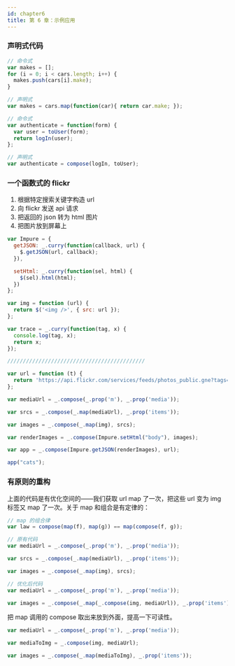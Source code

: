 ```yaml
---
id: chapter6
title: 第 6 章：示例应用
---
```


### 声明式代码

```jsx
// 命令式
var makes = [];
for (i = 0; i < cars.length; i++) {
  makes.push(cars[i].make);
}

// 声明式
var makes = cars.map(function(car){ return car.make; });

// 命令式
var authenticate = function(form) {
  var user = toUser(form);
  return logIn(user);
};

// 声明式
var authenticate = compose(logIn, toUser);
```

### 一个函数式的 flickr

1. 根据特定搜索关键字构造 url
2. 向 flickr 发送 api 请求
3. 把返回的 json 转为 html 图片
4. 把图片放到屏幕上

```jsx
var Impure = {
  getJSON: _.curry(function(callback, url) {
    $.getJSON(url, callback);
  }),

  setHtml: _.curry(function(sel, html) {
    $(sel).html(html);
  })
};

var img = function (url) {
  return $('<img />', { src: url });
};

var trace = _.curry(function(tag, x) {
  console.log(tag, x);
  return x;
});

////////////////////////////////////////////

var url = function (t) {
  return 'https://api.flickr.com/services/feeds/photos_public.gne?tags=' + t + '&format=json&jsoncallback=?';
};

var mediaUrl = _.compose(_.prop('m'), _.prop('media'));

var srcs = _.compose(_.map(mediaUrl), _.prop('items'));

var images = _.compose(_.map(img), srcs);

var renderImages = _.compose(Impure.setHtml("body"), images);

var app = _.compose(Impure.getJSON(renderImages), url);

app("cats");
```

### 有原则的重构

上面的代码是有优化空间的——我们获取 url map 了一次，把这些 url 变为 img 标签又 map 了一次。关于 map 和组合是有定律的：

```jsx
// map 的组合律
var law = compose(map(f), map(g)) == map(compose(f, g));
```

```jsx
// 原有代码
var mediaUrl = _.compose(_.prop('m'), _.prop('media'));

var srcs = _.compose(_.map(mediaUrl), _.prop('items'));

var images = _.compose(_.map(img), srcs);

// 优化后代码
var mediaUrl = _.compose(_.prop('m'), _.prop('media'));

var images = _.compose(_.map(_.compose(img, mediaUrl)), _.prop('items'));
```

把 map 调用的 compose 取出来放到外面，提高一下可读性。

```jsx
var mediaUrl = _.compose(_.prop('m'), _.prop('media'));

var mediaToImg = _.compose(img, mediaUrl);

var images = _.compose(_.map(mediaToImg), _.prop('items'));
```